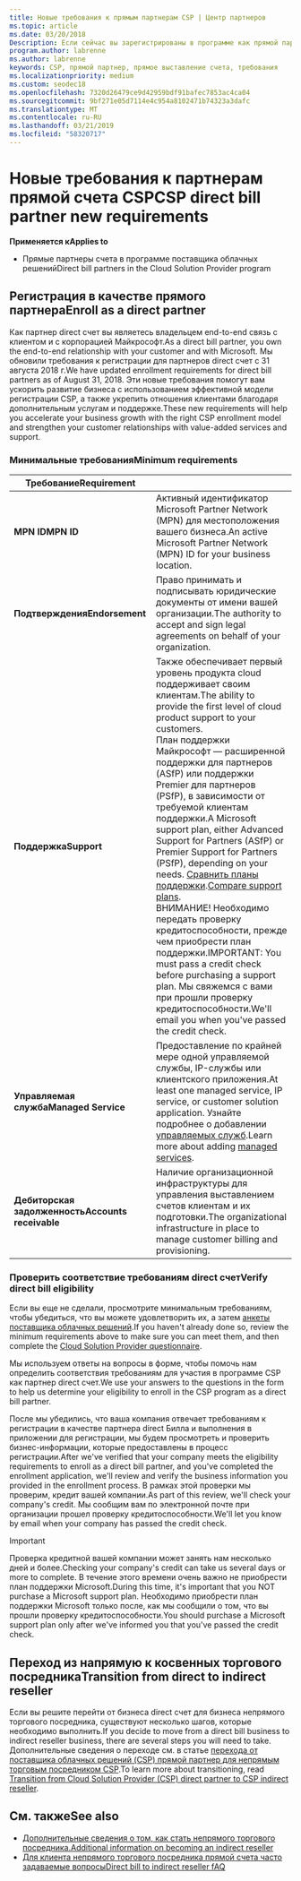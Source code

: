 ```yaml
---
title: Новые требования к прямым партнерам CSP | Центр партнеров
ms.topic: article
ms.date: 03/20/2018
Description: Если сейчас вы зарегистрированы в программе как прямой партнер CSP, рекомендуем вам подготовиться к обеспечить соблюдение этих требований службы и обновленную поддержку.
program.author: labrenne
ms.author: labrenne
keywords: CSP, прямой партнер, прямое выставление счета, требования
ms.localizationpriority: medium
ms.custom: seodec18
ms.openlocfilehash: 7320d26479ce9d42959bdf91bafec7853ac4ca04
ms.sourcegitcommit: 9bf271e05d7114e4c954a8102471b74323a3dafc
ms.translationtype: MT
ms.contentlocale: ru-RU
ms.lasthandoff: 03/21/2019
ms.locfileid: "58320717"
---
```

# <a name="csp-direct-bill-partner-new-requirements"></a><span data-ttu-id="16fb6-104">Новые требования к партнерам прямой счета CSP</span><span class="sxs-lookup"><span data-stu-id="16fb6-104">CSP direct bill partner new requirements</span></span>

<span data-ttu-id="16fb6-105">**Применяется к**</span><span class="sxs-lookup"><span data-stu-id="16fb6-105">**Applies to**</span></span>

- <span data-ttu-id="16fb6-106">Прямые партнеры счета в программе поставщика облачных решений</span><span class="sxs-lookup"><span data-stu-id="16fb6-106">Direct bill partners in the Cloud Solution Provider program</span></span>

## <a name="enroll-as-a-direct-partner"></a><span data-ttu-id="16fb6-107">Регистрация в качестве прямого партнера</span><span class="sxs-lookup"><span data-stu-id="16fb6-107">Enroll as a direct partner</span></span>

<span data-ttu-id="16fb6-108">Как партнер direct счет вы являетесь владельцем end-to-end связь с клиентом и с корпорацией Майкрософт.</span><span class="sxs-lookup"><span data-stu-id="16fb6-108">As a direct bill partner, you own the end-to-end relationship with your customer and with Microsoft.</span></span> <span data-ttu-id="16fb6-109">Мы обновили требования к регистрации для партнеров direct счет с 31 августа 2018 г.</span><span class="sxs-lookup"><span data-stu-id="16fb6-109">We have updated enrollment requirements for direct bill partners as of August 31, 2018.</span></span> <span data-ttu-id="16fb6-110">Эти новые требования помогут вам ускорить развитие бизнеса с использованием эффективной модели регистрации CSP, а также укрепить отношения клиентами благодаря дополнительным услугам и поддержке.</span><span class="sxs-lookup"><span data-stu-id="16fb6-110">These new requirements will help you accelerate your business growth with the right CSP enrollment model and strengthen your customer relationships with value-added services and support.</span></span>

### <a name="minimum-requirements"></a><span data-ttu-id="16fb6-111">Минимальные требования</span><span class="sxs-lookup"><span data-stu-id="16fb6-111">Minimum requirements</span></span>

|<span data-ttu-id="16fb6-112">**Требование**</span><span class="sxs-lookup"><span data-stu-id="16fb6-112">**Requirement**</span></span>|                             |
|--------------------------------|--------------------------------------------------------------|
|<span data-ttu-id="16fb6-113">**MPN ID**</span><span class="sxs-lookup"><span data-stu-id="16fb6-113">**MPN ID**</span></span>   |<span data-ttu-id="16fb6-114">Активный идентификатор Microsoft Partner Network (MPN) для местоположения вашего бизнеса.</span><span class="sxs-lookup"><span data-stu-id="16fb6-114">An active Microsoft Partner Network (MPN) ID for your business location.</span></span>    |
|<span data-ttu-id="16fb6-115">**Подтверждения**</span><span class="sxs-lookup"><span data-stu-id="16fb6-115">**Endorsement**</span></span>   |<span data-ttu-id="16fb6-116">Право принимать и подписывать юридические документы от имени вашей организации.</span><span class="sxs-lookup"><span data-stu-id="16fb6-116">The authority to accept and sign legal agreements on behalf of your organization.</span></span>|
|<span data-ttu-id="16fb6-117">**Поддержка**</span><span class="sxs-lookup"><span data-stu-id="16fb6-117">**Support**</span></span>   |<span data-ttu-id="16fb6-118">Также обеспечивает первый уровень продукта cloud поддерживает своим клиентам.</span><span class="sxs-lookup"><span data-stu-id="16fb6-118">The ability to provide the first level of cloud product support to your customers.</span></span> <br><span data-ttu-id="16fb6-119">План поддержки Майкрософт — расширенной поддержки для партнеров (ASfP) или поддержки Premier для партнеров (PSfP), в зависимости от требуемой клиентам поддержки.</span><span class="sxs-lookup"><span data-stu-id="16fb6-119">A Microsoft support plan, either Advanced Support for Partners (ASfP) or Premier Support for Partners (PSfP), depending on your needs.</span></span> <span data-ttu-id="16fb6-120">[Сравнить планы поддержки](https://partner.microsoft.com/en-US/support/partnersupport).</span><span class="sxs-lookup"><span data-stu-id="16fb6-120">[Compare support plans](https://partner.microsoft.com/en-US/support/partnersupport).</span></span><br> <span data-ttu-id="16fb6-121">ВНИМАНИЕ! Необходимо передать проверку кредитоспособности, прежде чем приобрести план поддержки.</span><span class="sxs-lookup"><span data-stu-id="16fb6-121">IMPORTANT: You must pass a credit check before purchasing a support plan.</span></span> <span data-ttu-id="16fb6-122">Мы свяжемся с вами при прошли проверку кредитоспособности.</span><span class="sxs-lookup"><span data-stu-id="16fb6-122">We'll email you when you've passed the credit check.</span></span> |
|<span data-ttu-id="16fb6-123">**Управляемая служба**</span><span class="sxs-lookup"><span data-stu-id="16fb6-123">**Managed Service**</span></span>   |<span data-ttu-id="16fb6-124">Предоставление по крайней мере одной управляемой службы, IP-службы или клиентского приложения.</span><span class="sxs-lookup"><span data-stu-id="16fb6-124">At least one managed service, IP service, or customer solution application.</span></span> <span data-ttu-id="16fb6-125">Узнайте подробнее о добавлении [управляемых служб](https://partner.microsoft.com/en-US/business-opportunities/managed-services-provider).</span><span class="sxs-lookup"><span data-stu-id="16fb6-125">Learn more about adding [managed services](https://partner.microsoft.com/en-US/business-opportunities/managed-services-provider).</span></span>|
|<span data-ttu-id="16fb6-126">**Дебиторская задолженность**</span><span class="sxs-lookup"><span data-stu-id="16fb6-126">**Accounts receivable**</span></span> |<span data-ttu-id="16fb6-127">Наличие организационной инфраструктуры для управления выставлением счетов клиентам и их подготовки.</span><span class="sxs-lookup"><span data-stu-id="16fb6-127">The organizational infrastructure in place to manage customer billing and provisioning.</span></span>

### <a name="verify-direct-bill-eligibility"></a><span data-ttu-id="16fb6-128">Проверить соответствие требованиям direct счет</span><span class="sxs-lookup"><span data-stu-id="16fb6-128">Verify direct bill eligibility</span></span>

<span data-ttu-id="16fb6-129">Если вы еще не сделали, просмотрите минимальным требованиям, чтобы убедиться, что вы можете удовлетворить их, а затем [анкеты поставщика облачных решений](https://partner.microsoft.com/cloud-solution-provider/assessment).</span><span class="sxs-lookup"><span data-stu-id="16fb6-129">If you haven't already done so, review the minimum requirements above to make sure you can meet them, and then complete the [Cloud Solution Provider questionnaire](https://partner.microsoft.com/cloud-solution-provider/assessment).</span></span>

<span data-ttu-id="16fb6-130">Мы используем ответы на вопросы в форме, чтобы помочь нам определить соответствия требованиям для участия в программе CSP как партнер direct счет.</span><span class="sxs-lookup"><span data-stu-id="16fb6-130">We use your answers to the questions in the form to help us determine your eligibility to enroll in the CSP program as a direct bill partner.</span></span>

<span data-ttu-id="16fb6-131">После мы убедились, что ваша компания отвечает требованиям к регистрации в качестве партнера direct Билла и выполнения в приложении для регистрации, мы будем просмотреть и проверить бизнес-информации, которые предоставлены в процесс регистрации.</span><span class="sxs-lookup"><span data-stu-id="16fb6-131">After we've verified that your company meets the eligibility requirements to enroll as a direct bill partner, and you've completed the enrollment application, we'll review and verify the business information you provided in the enrollment process.</span></span> <span data-ttu-id="16fb6-132">В рамках этой проверки мы проверим, кредит вашей компании.</span><span class="sxs-lookup"><span data-stu-id="16fb6-132">As part of this review, we'll check your company's credit.</span></span> <span data-ttu-id="16fb6-133">Мы сообщим вам по электронной почте при организации прошел проверку кредитоспособности.</span><span class="sxs-lookup"><span data-stu-id="16fb6-133">We'll let you know by email when your company has passed the credit check.</span></span>

>[!IMPORTANT]
><span data-ttu-id="16fb6-134">Проверка кредитной вашей компании может занять нам несколько дней и более.</span><span class="sxs-lookup"><span data-stu-id="16fb6-134">Checking your company's credit can take us several days or more to complete.</span></span> <span data-ttu-id="16fb6-135">В течение этого времени очень важно не приобрести план поддержки Microsoft.</span><span class="sxs-lookup"><span data-stu-id="16fb6-135">During this time, it's important that you NOT purchase a Microsoft support plan.</span></span> <span data-ttu-id="16fb6-136">Необходимо приобрести план поддержки Microsoft только после, как мы сообщили о том, что вы прошли проверку кредитоспособности.</span><span class="sxs-lookup"><span data-stu-id="16fb6-136">You should purchase a Microsoft support plan only after we've informed you that you've passed the credit check.</span></span>

## <a name="transition-from-direct-to-indirect-reseller"></a><span data-ttu-id="16fb6-137">Переход из напрямую к косвенных торгового посредника</span><span class="sxs-lookup"><span data-stu-id="16fb6-137">Transition from direct to indirect reseller</span></span>

<span data-ttu-id="16fb6-138">Если вы решите перейти от бизнеса direct счет для бизнеса непрямого торгового посредника, существуют несколько шагов, которые необходимо выполнить.</span><span class="sxs-lookup"><span data-stu-id="16fb6-138">If you decide to move from a direct bill business to indirect reseller business, there are several steps you will need to take.</span></span> <span data-ttu-id="16fb6-139">Дополнительные сведения о переходе см. в статье [перехода от поставщика облачных решений (CSP) прямой партнер для непрямым торговым посредником CSP](transition-direct-to-indirect.md).</span><span class="sxs-lookup"><span data-stu-id="16fb6-139">To learn more about transitioning, read [Transition from Cloud Solution Provider (CSP) direct partner to CSP indirect reseller](transition-direct-to-indirect.md).</span></span> 

## <a name="see-also"></a><span data-ttu-id="16fb6-140">См. также</span><span class="sxs-lookup"><span data-stu-id="16fb6-140">See also</span></span>

- [<span data-ttu-id="16fb6-141">Дополнительные сведения о том, как стать непрямого торгового посредника.</span><span class="sxs-lookup"><span data-stu-id="16fb6-141">Additional information on becoming an indirect reseller</span></span>](https://assetsprod.microsoft.com/csp-directbill-to-indirect-transition.pdf)
- [<span data-ttu-id="16fb6-142">Для клиента непрямого торгового посредника прямой счета часто задаваемые вопросы</span><span class="sxs-lookup"><span data-stu-id="16fb6-142">Direct bill to indirect reseller fAQ</span></span>](https://assetsprod.microsoft.com/mpn/direct-bill-partner-faq.pdf)
